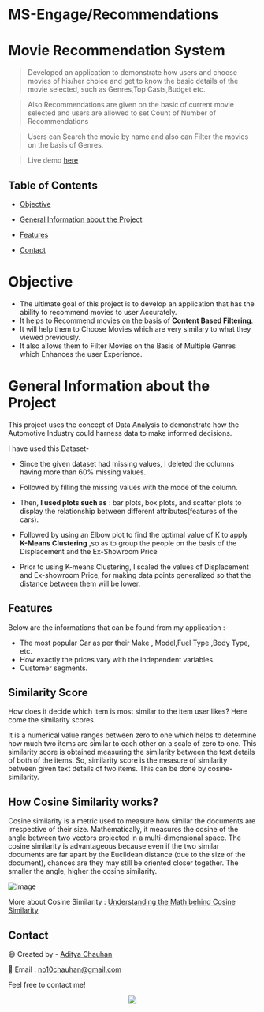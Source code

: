 # MS-Engage/Recommendations



# Movie Recommendation System

>Developed an application to demonstrate how users and choose movies of his/her choice and get to know the basic details of the movie selected, such as Genres,Top Casts,Budget etc.

>Also Recommendations are given on the basic of current movie selected and users are allowed to set Count of Number of Recommendations

>Users can Search the movie by name and also can Filter the movies on the basis of Genres.

> Live demo [here]()

## Table of Contents
* [Objective](#objective)

* [General Information about the Project](#general-information-about-the-project)

* [Features](#features)


* [Contact](#contact)





# Objective

- The ultimate goal of this project is to develop an application that has the ability to recommend movies to user Accurately. 
- It helps to Recommend movies on the basis of **Content Based Filtering**. 
- It will help them to Choose Movies which are very similary to what they viewed previously. 
- It also allows them to Filter Movies on the Basis of Multiple Genres which Enhances the user Experience.



# General Information about the Project

This project uses the concept of Data Analysis to demonstrate how the Automotive Industry could harness data to make informed decisions.

I have used this Dataset-

- Since the given dataset had missing values, I deleted the columns having more than 60% missing values.

- Followed by filling the missing values with the mode of the column.

- Then, **I used plots such as** : bar plots, box plots, and scatter plots to display the relationship between different attributes(features of the cars).

- Followed by using an Elbow plot to find the optimal value of K to apply **K-Means Clustering** ,so as  to group the people on the basis of the Displacement and the Ex-Showroom Price

- Prior to using K-means Clustering, I scaled the values of Displacement and Ex-showroom Price, for making data points generalized so that the distance between them will be lower.
 




## Features

Below are the informations that can be found from my application :- 

- The most popular Car as per their Make , Model,Fuel Type ,Body Type, etc.
- How exactly the prices vary with the independent variables.
- Customer segments.




## Similarity Score 

   How does it decide which item is most similar to the item user likes? Here come the similarity scores.
   
   It is a numerical value ranges between zero to one which helps to determine how much two items are similar to each other on a scale of zero to one. This similarity score is obtained measuring the similarity between the text details of both of the items. So, similarity score is the measure of similarity between given text details of two items. This can be done by cosine-similarity.
   
## How Cosine Similarity works?
  Cosine similarity is a metric used to measure how similar the documents are irrespective of their size. Mathematically, it measures the cosine of the angle between two vectors projected in a multi-dimensional space. The cosine similarity is advantageous because even if the two similar documents are far apart by the Euclidean distance (due to the size of the document), chances are they may still be oriented closer together. The smaller the angle, higher the cosine similarity.
  
  ![image](https://user-images.githubusercontent.com/36665975/70401457-a7530680-1a55-11ea-9158-97d4e8515ca4.png)

  
More about Cosine Similarity : [Understanding the Math behind Cosine Similarity](https://www.machinelearningplus.com/nlp/cosine-similarity/)

## Contact

😄 Created by - [Aditya Chauhan](https://www.linkedin.com/in/aditya-c-24909b111/)

📧 Email : no10chauhan@gmail.com

Feel free to contact me!

<p align="center">
<img src ="https://user-images.githubusercontent.com/75883328/170819712-4aca091e-43e1-4aa4-a038-f7771cd93737.gif"/>
</p>

